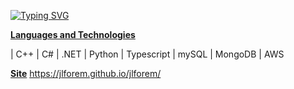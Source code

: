 [![Typing SVG](https://readme-typing-svg.demolab.com/?lines=BSc+(Hons)+Computer+Science+3rd+Year+Student;Aspiring+Backend+Engineer)](https://git.io/typing-svg)

<b><u>Languages and Technologies</u></b>

| C++ | C# | .NET | Python | Typescript | mySQL | MongoDB | AWS

<b><u>Site</u></b>
https://jlforem.github.io/jlforem/
